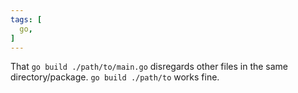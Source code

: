 ```yaml
---
tags: [
  go,
]
---
```

That `go build ./path/to/main.go` disregards other files in the same directory/package.
`go build ./path/to` works fine.
